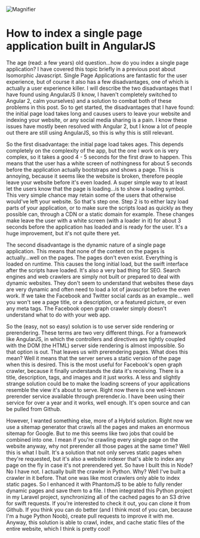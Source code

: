![Magnifier](/images/articles/magnifier.jpg)

# How to index a single page application built in AngularJS

The age (read: a few years) old question...how do you index a single page application? I have covered this topic briefly in a previous post about Isomorphic Javascript. Single Page Applications are fantastic for the user experience, but of course it also has a few disadvantages, one of which is actually a user experience killer. I will describe the two disadvantages that I have found using AngularJS (I know, I haven't completely switched to Angular 2, calm yourselves) and a solution to combat both of these problems in this post. So to get started, the disadvantages that I have found: the initial page load takes long and causes users to leave your website and indexing your website, or any social media sharing is a pain. I know these issues have mostly been resolved with Angular 2, but I know a lot of people out there are still using AngularJS, so this is why this is still relevant.

So the first disadvantage: the initial page load takes ages. This depends completely on the complexity of the app, but the one I work on is very complex, so it takes a good 4 - 5 seconds for the first draw to happen. This means that the user has a white screen of nothingness for about 5 seconds before the application actually bootstraps and shows a page. This is annoying, because it seems like the website is broken, therefore people leave your website before it's even loaded. A super simple way to at least let the users know that the page is loading...is to show a loading symbol. This very simple chance may retain some of the users that otherwise would've left your website. So that's step one. Step 2 is to either lazy load parts of your application, or to make sure the scripts load as quickly as they possible can, through a CDN or a static domain for example. These changes make leave the user with a white screen (with a loader in it) for about 3 seconds before the application has loaded and is ready for the user. It's a huge improvement, but it's not quite there yet.

The second disadvantage is the dynamic nature of a single page application. This means that none of the content on the pages is actually...well on the pages. The pages don't even exist. Everything is loaded on runtime. This causes the long initial load, but the swift interface after the scripts have loaded. It's also a very bad thing for SEO. Search engines and web crawlers are simply not built or prepared to deal with dynamic websites. They don't seem to understand that websites these days are very dynamic and often need to load a lot of javascript before the even work. If we take the Facebook and Twitter social cards as an example... well you won't see a page title, or a description, or a featured picture, or even any meta tags. The Facebook open graph crawler simply doesn't understand what to do with your web app.

So the (easy, not so easy) solution is to use server side rendering or prerendering. These terms are two very different things. For a framework like AngularJS, in which the controllers and directives are tightly coupled with the DOM (the HTML) server side rendering is almost impossible. So that option is out. That leaves us with prerendering pages. What does this mean? Well it means that the server serves a static version of the page when this is desired. This is the most useful for Facebook's open graph crawler, because it finally understands the data it's receiving. There is a title, description, tags, and images and it just works. A less and slightly strange solution could be to make the loading screens of your applications resemble the view it's about to serve. Right now there is one well-known prerender service available through prerender.io. I have been using their service for over a year and it works, well enough. It's open source and can be pulled from Github.

However, I wanted something else, more of a Hybrid solution. Right now we use a sitemap generator that crawls all the pages and makes an enormous sitemap for Google. But to me this seems like two jobs that could be combined into one. I mean if you're crawling every single page on the website anyway, why not prerender all those pages at the same time? Well this is what I built. It's a solution that not only serves static pages when they're requested, but it's also a website indexer that's able to index any page on the fly in case it's not prerendered yet. So have I built this in Node? No I have not. I actually built the crawler in Python. Why? Well I've built a crawler in it before. That one was like most crawlers only able to index static pages. So I enhanced it with PhantomJS to be able to fully render dynamic pages and save them to a file. I then integrated this Python project in my Laravel project, synchronizing all of the cached pages to an S3 drive for swift requests. If you're interested to check it out, you can clone it from Github. If you think you can do better (and I think most of you can, because I'm a huge Python Noob), create pull requests to improve it with me. Anyway, this solution is able to crawl, index, and cache static files of the entire website, which I think is pretty cool!
